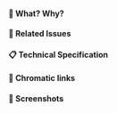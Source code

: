 #### :tophat: What? Why?
<!-- Describe your changes -->

#### :pushpin: Related Issues
<!-- What existing **issue(s)** does the pull request solve? -->

#### :clipboard: Technical Specification
<!-- Describe how you plan to solve the problem
- [x] Subtask 1
- [ ] Subtask 2
-->

#### :art: Chromatic links
<!--
[Chromatic PR](https://www.chromatic.com/pullrequest?appId=60ca00d41db7ba003be931d8&number=<PR number>)
[Storybook](https://<branch>--60ca00d41db7ba003be931d8.chromatic.com) 
-->

#### :camera_flash: Screenshots
<!-- Screenshots if appropriate -->